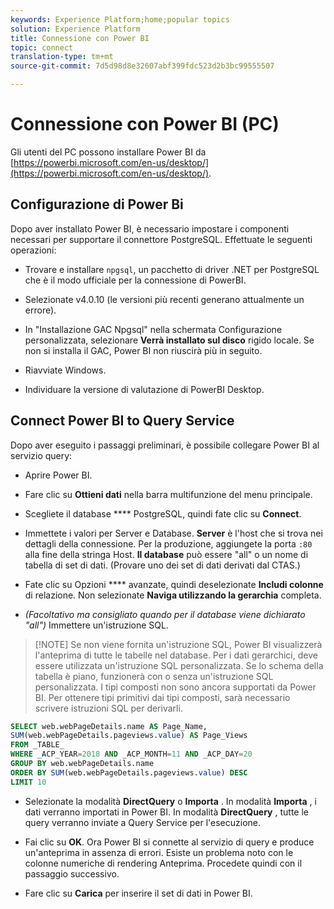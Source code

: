 ```yaml
---
keywords: Experience Platform;home;popular topics
solution: Experience Platform
title: Connessione con Power BI
topic: connect
translation-type: tm+mt
source-git-commit: 7d5d98d8e32607abf399fdc523d2b3bc99555507

---
```



# Connessione con Power BI (PC)

Gli utenti del PC possono installare Power BI da [https://powerbi.microsoft.com/en-us/desktop/](https://powerbi.microsoft.com/en-us/desktop/).

## Configurazione di Power Bi

Dopo aver installato Power BI, è necessario impostare i componenti necessari per supportare il connettore PostgreSQL. Effettuate le seguenti operazioni:

- Trovare e installare `npgsql`, un pacchetto di driver .NET per PostgreSQL che è il modo ufficiale per la connessione di PowerBI.

- Selezionate v4.0.10 (le versioni più recenti generano attualmente un errore).

- In &quot;Installazione GAC Npgsql&quot; nella schermata Configurazione personalizzata, selezionare **Verrà installato sul disco** rigido locale. Se non si installa il GAC, Power BI non riuscirà più in seguito.

- Riavviate Windows.

- Individuare la versione di valutazione di PowerBI Desktop.

## Connect Power BI to Query Service

Dopo aver eseguito i passaggi preliminari, è possibile collegare Power BI al servizio query:

- Aprire Power BI.

- Fare clic su **Ottieni dati** nella barra multifunzione del menu principale.

- Scegliete il database **** PostgreSQL, quindi fate clic su **Connect**.

- Immettete i valori per Server e Database. **Server** è l&#39;host che si trova nei dettagli della connessione. Per la produzione, aggiungete la porta `:80` alla fine della stringa Host. **Il database** può essere &quot;all&quot; o un nome di tabella di set di dati. (Provare uno dei set di dati derivati dal CTAS.)

- Fate clic su Opzioni **** avanzate, quindi deselezionate **Includi colonne** di relazione. Non selezionate **Naviga utilizzando la gerarchia** completa.

- *(Facoltativo ma consigliato quando per il database viene dichiarato &quot;all&quot;)* Immettere un&#39;istruzione SQL.

>[!NOTE] Se non viene fornita un&#39;istruzione SQL, Power BI visualizzerà l&#39;anteprima di tutte le tabelle nel database. Per i dati gerarchici, deve essere utilizzata un&#39;istruzione SQL personalizzata. Se lo schema della tabella è piano, funzionerà con o senza un&#39;istruzione SQL personalizzata. I tipi composti non sono ancora supportati da Power BI. Per ottenere tipi primitivi dai tipi composti, sarà necessario scrivere istruzioni SQL per derivarli.

```sql
SELECT web.webPageDetails.name AS Page_Name, 
SUM(web.webPageDetails.pageviews.value) AS Page_Views 
FROM _TABLE_ 
WHERE _ACP_YEAR=2018 AND _ACP_MONTH=11 AND _ACP_DAY=20 
GROUP BY web.webPageDetails.name 
ORDER BY SUM(web.webPageDetails.pageviews.value) DESC 
LIMIT 10
```

- Selezionate la modalità **DirectQuery** o **Importa** . In modalità **Importa** , i dati verranno importati in Power BI. In modalità **DirectQuery** , tutte le query verranno inviate a Query Service per l&#39;esecuzione.

- Fai clic su **OK**. Ora Power BI si connette al servizio di query e produce un&#39;anteprima in assenza di errori. Esiste un problema noto con le colonne numeriche di rendering Anteprima. Procedete quindi con il passaggio successivo.

- Fare clic su **Carica** per inserire il set di dati in Power BI.
